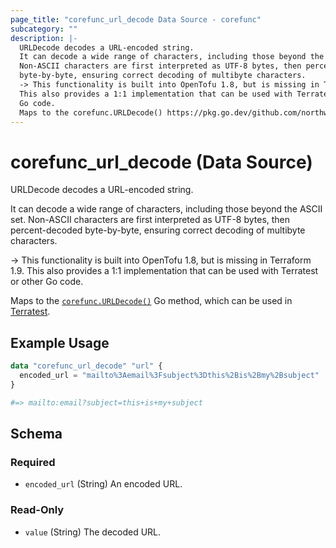 ```yaml
---
page_title: "corefunc_url_decode Data Source - corefunc"
subcategory: ""
description: |-
  URLDecode decodes a URL-encoded string.
  It can decode a wide range of characters, including those beyond the ASCII set.
  Non-ASCII characters are first interpreted as UTF-8 bytes, then percent-decoded
  byte-by-byte, ensuring correct decoding of multibyte characters.
  -> This functionality is built into OpenTofu 1.8, but is missing in Terraform 1.9.
  This also provides a 1:1 implementation that can be used with Terratest or other
  Go code.
  Maps to the corefunc.URLDecode() https://pkg.go.dev/github.com/northwood-labs/terraform-provider-corefunc/v2/corefunc#URLDecode Go method, which can be used in Terratest https://terratest.gruntwork.io.
---
```


# corefunc_url_decode (Data Source)

URLDecode decodes a URL-encoded string.

It can decode a wide range of characters, including those beyond the ASCII set.
Non-ASCII characters are first interpreted as UTF-8 bytes, then percent-decoded
byte-by-byte, ensuring correct decoding of multibyte characters.

-> This functionality is built into OpenTofu 1.8, but is missing in Terraform 1.9.
This also provides a 1:1 implementation that can be used with Terratest or other
Go code.

Maps to the [`corefunc.URLDecode()`](https://pkg.go.dev/github.com/northwood-labs/terraform-provider-corefunc/v2/corefunc#URLDecode) Go method, which can be used in [Terratest](https://terratest.gruntwork.io).

## Example Usage

```terraform
data "corefunc_url_decode" "url" {
  encoded_url = "mailto%3Aemail%3Fsubject%3Dthis%2Bis%2Bmy%2Bsubject"
}

#=> mailto:email?subject=this+is+my+subject
```

<!-- schema generated by tfplugindocs -->
## Schema

### Required

* `encoded_url` (String) An encoded URL.

### Read-Only

* `value` (String) The decoded URL.

<!-- Preview the provider docs with the Terraform registry provider docs preview tool: https://registry.terraform.io/tools/doc-preview -->
